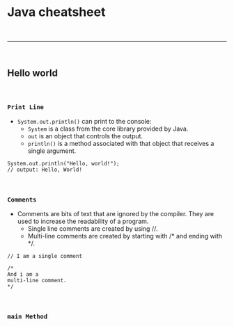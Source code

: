 # Java cheatsheet

<br>
<hr>
<br>

## Hello world

<br>

### `Print Line`

- `System.out.println()` can print to the console:
  - `System` is a class from the core library provided by Java.
  - `out` is an object that controls the output.
  - `println()` is a method associated with that object that receives a single argument.

~~~
System.out.println("Hello, world!");
// output: Hello, World! 
~~~

<br>

### `Comments`

- Comments are bits of text that are ignored by the compiler. They are used to increase the readability of a program.
  - Single line comments are created by using //.
  - Multi-line comments are created by starting with /* and ending with */.

~~~
// I am a single comment

/*
And i am a 
multi-line comment.
*/
~~~

<br>

### `main Method`

